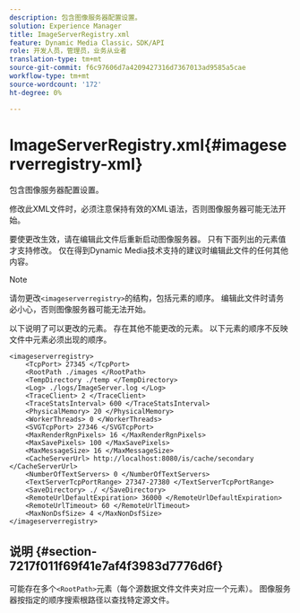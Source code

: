 ```yaml
---
description: 包含图像服务器配置设置。
solution: Experience Manager
title: ImageServerRegistry.xml
feature: Dynamic Media Classic，SDK/API
role: 开发人员，管理员，业务从业者
translation-type: tm+mt
source-git-commit: f6c97606d7a4209427316d7367013ad9585a5cae
workflow-type: tm+mt
source-wordcount: '172'
ht-degree: 0%

---
```



# ImageServerRegistry.xml{#imageserverregistry-xml}

包含图像服务器配置设置。

修改此XML文件时，必须注意保持有效的XML语法，否则图像服务器可能无法开始。

要使更改生效，请在编辑此文件后重新启动图像服务器。 只有下面列出的元素值才支持修改。 仅在得到Dynamic Media技术支持的建议时编辑此文件的任何其他内容。

>[!NOTE]
>
>请勿更改`<imageserverregistry>`的结构，包括元素的顺序。 编辑此文件时请务必小心，否则图像服务器可能无法开始。

以下说明了可以更改的元素。 存在其他不能更改的元素。 以下元素的顺序不反映文件中元素必须出现的顺序。

```
<imageserverregistry>
    <TcpPort> 27345 </TcpPort>    
    <RootPath ./images </RootPath>
    <TempDirectory ./temp </TempDirectory>
    <Log> ./logs/ImageServer.log </Log>
    <TraceClient> 2 </TraceClient>
    <TraceStatsInterval> 600 </TraceStatsInterval>
    <PhysicalMemory> 20 </PhysicalMemory>
    <WorkerThreads> 0 </WorkerThreads>
    <SVGTcpPort> 27346 </SVGTcpPort>
    <MaxRenderRgnPixels> 16 </MaxRenderRgnPixels>
    <MaxSavePixels> 100 </MaxSavePixels>
    <MaxMessageSize> 16 </MaxMessageSize>
    <CacheServerUrl> http://localhost:8080/is/cache/secondary </CacheServerUrl>
    <NumberOfTextServers> 0 </NumberOfTextServers>
    <TextServerTcpPortRange> 27347-27380 </TextServerTcpPortRange>
    <SaveDirectory> ./ </SaveDirectory>
    <RemoteUrlDefaultExpiration> 36000 </RemoteUrlDefaultExpiration>
    <RemoteUrlTimeout> 60 </RemoteUrlTimeout>
    <MaxNonDsfSize> 4 </MaxNonDsfSize>
</imageserverregistry>
```

## 说明 {#section-7217f011f69f41e7af4f3983d7776d6f}

可能存在多个`<RootPath>`元素（每个源数据文件文件夹对应一个元素）。 图像服务器按指定的顺序搜索根路径以查找特定源文件。
